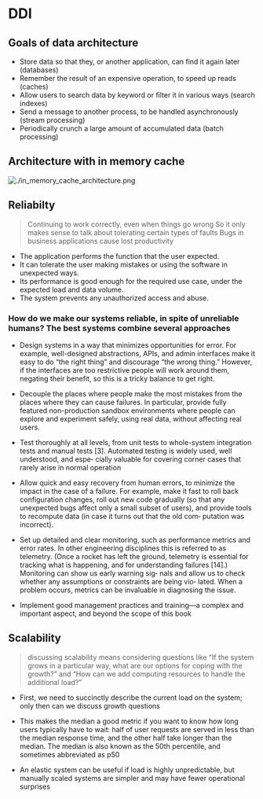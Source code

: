 # DDI

## Goals of data architecture

- Store data so that they, or another application, can find it again later (databases)
- Remember the result of an expensive operation, to speed up reads (caches)
- Allow users to search data by keyword or filter it in various ways (search indexes)
- Send a message to another process, to be handled asynchronously (stream processing)
- Periodically crunch a large amount of accumulated data (batch processing)

## Architecture with in memory cache

![./in_memory_cache_architecture.png]()

## Reliabilty

> Continuing to work correctly, even when things go wrong
> So it only makes sense to talk about tolerating certain types of faults
> Bugs in business applications cause lost productivity

- The application performs the function that the user expected.
- It can tolerate the user making mistakes or using the software in unexpected ways.
- Its performance is good enough for the required use case, under the expected load and data volume.
- The system prevents any unauthorized access and abuse.

### How do we make our systems reliable, in spite of unreliable humans? The best systems combine several approaches

- Design systems in a way that minimizes opportunities for error. For example,
well-designed abstractions, APIs, and admin interfaces make it easy to do “the
right thing” and discourage “the wrong thing.” However, if the interfaces are too
restrictive people will work around them, negating their benefit, so this is a tricky
balance to get right.

- Decouple the places where people make the most mistakes from the places where
they can cause failures. In particular, provide fully featured non-production
sandbox environments where people can explore and experiment safely, using
real data, without affecting real users.

- Test thoroughly at all levels, from unit tests to whole-system integration tests and
manual tests [3]. Automated testing is widely used, well understood, and espe‐
cially valuable for covering corner cases that rarely arise in normal operation

- Allow quick and easy recovery from human errors, to minimize the impact in the
case of a failure. For example, make it fast to roll back configuration changes, roll
out new code gradually (so that any unexpected bugs affect only a small subset of
users), and provide tools to recompute data (in case it turns out that the old com‐
putation was incorrect).

- Set up detailed and clear monitoring, such as performance metrics and error
rates. In other engineering disciplines this is referred to as telemetry. (Once a
rocket has left the ground, telemetry is essential for tracking what is happening,
and for understanding failures [14].) Monitoring can show us early warning sig‐
nals and allow us to check whether any assumptions or constraints are being vio‐
lated. When a problem occurs, metrics can be invaluable in diagnosing the issue.

- Implement good management practices and training—a complex and important
aspect, and beyond the scope of this book

## Scalability

> discussing scalability means considering questions like “If the system grows in a particular way, what are our options for coping with the growth?” and “How can we add computing resources to handle the additional load?”

- First, we need to succinctly describe the current load on the system; only then can we discuss growth questions

- This makes the median a good metric if you want to know how long users typically have to wait: half of user requests are served in less than the median response time, and the other half take longer than the median. The median is also known as the 50th percentile, and sometimes abbreviated as p50

- An elastic system can be useful if load is highly unpredictable, but manually scaled systems are simpler and may have fewer operational surprises
